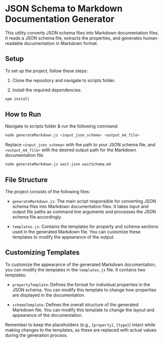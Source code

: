 # JSON Schema to Markdown Documentation Generator

This utility converts JSON schema files into Markdown documentation files. It reads a JSON schema file, extracts the properties, and generates human-readable documentation in Markdown format.

## Setup

To set up the project, follow these steps:

1. Clone the repository and navigate to scripts folder.

2. Install the required dependencies:

~~~bash
npm install
~~~

## How to Run

Navigate to scripts folder & run the following command:

~~~bash
node generateMarkdown.js <input_json_schema> <output_md_file>
~~~

Replace `<input_json_schema>` with the path to your JSON schema file, and `<output_md_file>` with the desired output path for the Markdown documentation file.

~~~bash
node generateMarkdown.js wait.json waitSchema.md
~~~

## File Structure

The project consists of the following files:

- `generateMarkdown.js`: The main script responsible for converting JSON schema files into Markdown documentation files. It takes input and output file paths as command line arguments and processes the JSON schema file accordingly.

- `templates.js`: Contains the templates for property and schema sections used in the generated Markdown file. You can customize these templates to modify the appearance of the output.


## Customizing Templates

To customize the appearance of the generated Markdown documentation, you can modify the templates in the `templates.js` file. It contains two templates:

- `propertyTemplate`: Defines the format for individual properties in the JSON schema. You can modify this template to change how properties are displayed in the documentation.

- `schemaTemplate`: Defines the overall structure of the generated Markdown file. You can modify this template to change the layout and appearance of the documentation.

Remember to keep the placeholders (e.g., `{property}`, `{type}`) intact while making changes to the templates, as these are replaced with actual values during the generation process.
